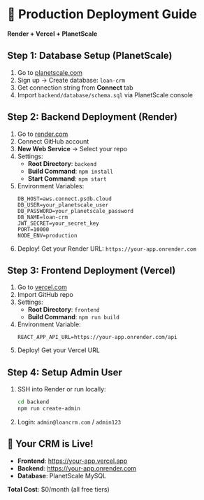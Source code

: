 # 🚀 Production Deployment Guide
**Render + Vercel + PlanetScale**

## Step 1: Database Setup (PlanetScale)
1. Go to [planetscale.com](https://planetscale.com)
2. Sign up → Create database: `loan-crm`
3. Get connection string from **Connect** tab
4. Import `backend/database/schema.sql` via PlanetScale console

## Step 2: Backend Deployment (Render)
1. Go to [render.com](https://render.com)
2. Connect GitHub account
3. **New Web Service** → Select your repo
4. Settings:
   - **Root Directory**: `backend`
   - **Build Command**: `npm install`
   - **Start Command**: `npm start`
5. Environment Variables:
   ```
   DB_HOST=aws.connect.psdb.cloud
   DB_USER=your_planetscale_user
   DB_PASSWORD=your_planetscale_password
   DB_NAME=loan-crm
   JWT_SECRET=your_secret_key
   PORT=10000
   NODE_ENV=production
   ```
6. Deploy! Get your Render URL: `https://your-app.onrender.com`

## Step 3: Frontend Deployment (Vercel)
1. Go to [vercel.com](https://vercel.com)
2. Import GitHub repo
3. Settings:
   - **Root Directory**: `frontend`
   - **Build Command**: `npm run build`
4. Environment Variable:
   ```
   REACT_APP_API_URL=https://your-app.onrender.com/api
   ```
5. Deploy! Get your Vercel URL

## Step 4: Setup Admin User
1. SSH into Render or run locally:
   ```bash
   cd backend
   npm run create-admin
   ```
2. Login: `admin@loancrm.com` / `admin123`

## 🎉 Your CRM is Live!
- **Frontend**: https://your-app.vercel.app
- **Backend**: https://your-app.onrender.com
- **Database**: PlanetScale MySQL

**Total Cost**: $0/month (all free tiers)